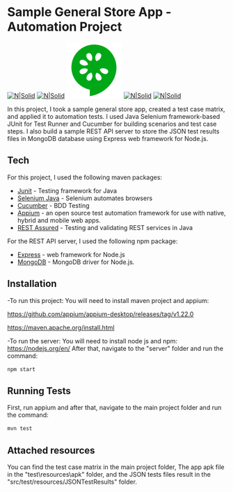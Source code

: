 # Sample General Store App - Automation Project

 [![N|Solid](https://i.ibb.co/NKf7SzW/pngegg.png)]() [![N|Solid](https://i.ibb.co/0M6RCyh/pngegg-1.png)]() [![N|Solid](https://raw.githubusercontent.com/cucumber-ltd/brand/master/images/png/notm/cucumber-mark-green/cucumber-mark-green-128.png)]() [![N|Solid](https://i.ibb.co/yPfS3TH/pngegg-3.png)]() [![N|Solid](https://i.ibb.co/nkgwMWv/pngegg-2.png)]()
 



In this project, I took a sample general store app, created a test case matrix, and applied it to automation tests.
I used Java Selenium framework-based JUnit for Test Runner and Cucumber for building scenarios and test case steps.
I also build a sample REST API server to store the JSON test results files in MongoDB database using Express web framework for Node.js.


## Tech

For this project, I used the following maven packages:

- [Junit](https://junit.org/) - Testing framework for Java
- [Selenium Java](https://mvnrepository.com/artifact/org.seleniumhq.selenium/selenium-java) - Selenium automates browsers
- [Cucumber](https://cucumber.io/) - BDD Testing
- [Appium](https://appium.io/) - an open source test automation framework for use with native, hybrid and mobile web apps.
- [REST Assured](https://rest-assured.io/) - Testing and validating REST services in Java

For the REST API server, I used the following npm package:
- [Express](https://www.npmjs.com/package/express) - web framework for Node.js
- [MongoDB](https://www.npmjs.com/package/mongodb) - MongoDB driver for Node.js.
## Installation

-To run this project:
You will need to install maven project and appium:

https://github.com/appium/appium-desktop/releases/tag/v1.22.0

https://maven.apache.org/install.html

-To run the server:
You will need to install node js and npm:
https://nodejs.org/en/
After that, navigate to the "server" folder and run the command:
```sh
npm start
```
## Running Tests

First, run appium and after that, navigate to the main project folder and run the command:
```sh
mvn test
```

## Attached resources
You can find the test case matrix in the main project folder, The app apk file in the "test\resources\apk" folder, and the JSON tests files result in the "src/test/resources/JSONTestResults" folder.

